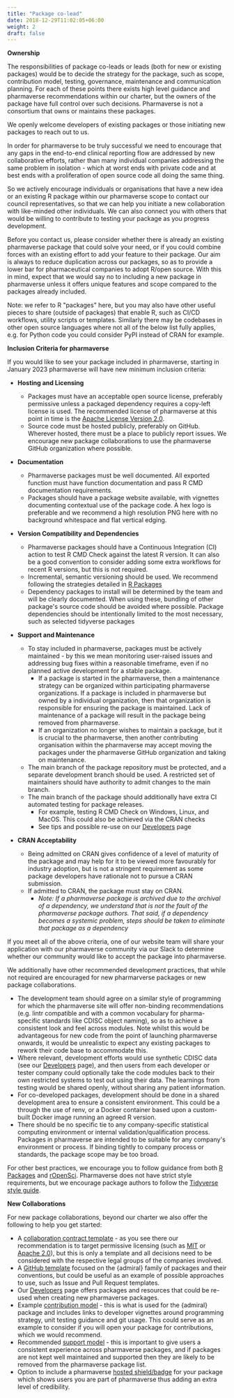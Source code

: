 ```yaml
---
title: "Package co-lead"
date: 2018-12-29T11:02:05+06:00
weight: 2
draft: false
---
```


**Ownership**

The responsibilities of package co-leads or leads (both for new or existing packages) would be to decide the strategy for the package, such as scope, contribution model, testing, governance, maintenance and communication planning.
For each of these points there exists high level guidance and pharmaverse recommendations within our charter, but the owners of the package have full control over such decisions.
Pharmaverse is not a consortium that owns or maintains these packages. 

We openly welcome developers of existing packages or those initiating new packages to reach out to us.

In order for pharmaverse to be truly successful we need to encourage that any gaps in the end-to-end clinical reporting flow are addressed by new collaborative efforts, 
rather than many individual companies addressing the same problem in isolation - which at worst ends with private code and at best ends with a proliferation of open 
source code all doing the same thing.

So we actively encourage individuals or organisations that have a new idea or an existing R package within our pharmaverse scope to contact our council representatives, so that 
we can help you initiate a new collaboration with like-minded other individuals. We can also connect you with others that would be willing to contribute to testing 
your package as you progress development.

Before you contact us, please consider whether there is already an existing pharmaverse package that could solve your need, or if you could combine forces
with an existing effort to add your feature to their package. Our aim is always to reduce duplication across our packages, so as to provide a lower bar for
pharmaceutical companies to adopt R/open source. With this in mind, expect that we would say no to including a new package in pharmaverse unless it offers unique features
and scope compared to the packages already included.

Note: we refer to R "packages" here, but you may also have other useful pieces to share (outside of packages) that enable R, such as CI/CD workflows, utility scripts or templates. Similarly there may be codebases in other open source languages where not all of the below list fully applies, e.g. for Python code you could consider PyPI instead of CRAN for example.

**Inclusion Criteria for pharmaverse**

If you would like to see your package included in pharmaverse, starting in January 2023 pharmaverse will have new minimum inclusion criteria:

* __Hosting and Licensing__
  * Packages must have an acceptable open source license, preferably permissive unless a packaged dependency requires a copy-left license is used. The recommended license of pharmaverse at this point in time is the [Apache License Version 2.0](https://www.apache.org/licenses/LICENSE-2.0).
  * Source code must be hosted publicly, preferably on GitHub. Wherever hosted, there must be a place to publicly report issues. We encourage new package collaborations to use the pharmaverse GitHub organization where possible. 

* __Documentation__
  * Pharmaverse packages must be well documented. All exported function must have function documentation and pass R CMD documentation requirements.
  * Packages should have a package website available, with vignettes documenting contextual use of the package code. A hex logo is preferable and we recommend a high resolution PNG here with no background whitespace and flat vertical edging.

* __Version Compatibility and Dependencies__
  * Pharmaverse packages should have a Continuous Integration (CI) action to test R CMD Check against the latest R version. It can also be a good convention to consider adding some extra workflows for recent R versions, but this is not required.
  * Incremental, semantic versioning should be used. We recommend following the strategies detailed in [R Packages](https://r-pkgs.org/lifecycle.html#version)
  * Dependency packages to install will be determined by the team and will be clearly documented. When using these, bundling of other package's source code should be avoided where possible. Package dependencies should be intentionally limited to the most necessary, such as selected tidyverse packages

* __Support and Maintenance__
  * To stay included in pharmaverse, packages must be actively maintained - by this we mean monitoring user-raised issues and addressing bug fixes within a reasonable timeframe, even if no planned active development for a stable package.
    * If a package is started in the pharmaverse, then a maintenance strategy can be organized within participating pharmaverse organizations. If a package is included in pharmaverse but owned by a individual organization, then that organization is responsible for ensuring the package is maintained. Lack of maintenance of a package will result in the package being removed from pharmaverse.
    * If an organization no longer wishes to maintain a package, but it is crucial to the pharmaverse, then another contributing organisation within the pharmaverse may accept moving the packages under the pharmaverse GitHub organization and taking on maintenance. 
  * The main branch of the package repository must be protected, and a separate development branch should be used. A restricted set of maintainers should have authority to admit changes to the main branch.
  * The main branch of the package should additionally have extra CI automated testing for package releases. 
    * For example, testing R CMD Check on Windows, Linux, and MacOS. This could also be achieved via the CRAN checks
    * See tips and possible re-use on our [Developers](https://pharmaverse.org/e2eclinical/developers/) page

* __CRAN Acceptability__
  * Being admitted on CRAN gives confidence of a level of maturity of the package and may help for it to be viewed more favourably for industry adoption, but is not a stringent requirement as some package developers have rationale not to pursue a CRAN submission. 
  * If admitted to CRAN, the package must stay on CRAN.
    * _Note: If a pharmaverse package is archived due to the archival of a dependency, we understand that is not the fault of the pharmaverse package authors. That said, if a dependency becomes a systemic problem, steps should be taken to eliminate that package as a dependency_

If you meet all of the above criteria, one of our website team will share your application with our pharmaverse community via our Slack to determine whether
our community would like to accept the package into pharmaverse. 

We additionally have other recommended development practices, that while not required are encouraged for new pharmarverse packages or new package collaborations.

* The development team should agree on a similar style of programming for which the pharmaverse site will offer non-binding recommendations (e.g. lintr compatible and with a common vocabulary for pharma-specific standards like CDISC object naming), so as to achieve a consistent look and feel across modules. Note whilst this would be advantageous for new code from the point of launching pharmaverse onwards, it would be unrealistic to expect any existing packages to rework their code base to accommodate this.
* Where relevant, development efforts would use synthetic CDISC data (see our [Developers](https://pharmaverse.org/e2eclinical/developers/) page), and then users from each developer or tester company could optionally take the code modules back to their own restricted systems to test out using their data. The learnings from testing would be shared openly, without sharing any patient information.
* For co-developed packages, development should be done in a shared development area to ensure a consistent environment. This could be a through the use of renv, or a Docker container based upon a custom-built Docker image running an agreed R version. 
* There should be no specific tie to any company-specific statistical computing environment or internal validation/qualification process. Packages in pharmaverse are intended to be suitable for any company's environment or process. If binding tightly to company process or standards, the package scope may be too broad. 

For other best practices, we encourage you to follow guidance from both [R Packages](https://r-pkgs.org/) and [rOpenSci](https://devguide.ropensci.org/building.html).
Pharmaverse does not have strict style requirements, but we encourage package authors to follow the [Tidyverse style guide](https://style.tidyverse.org/).

**New Collaborations**

For new package collaborations, beyond our charter we also offer the following to help you get started:
* A [collaboration contract template](https://github.com/pharmaverse/pharmaverse/blob/main/content/contribute/Pharmaverse%20Collaborative%20Agreement%20(template).docx) - 
as you see there our recommendation is to target permissive licensing (such as [MIT](https://opensource.org/licenses/MIT) or 
[Apache 2.0](https://opensource.org/licenses/Apache-2.0)), but this is only a template and all decisions need to be considered with the respective legal groups of the 
companies involved.
* A [GitHub template](https://github.com/pharmaverse/admiraltemplate) focused on the {admiral} family of packages and their conventions, but could be useful as an
example of possible approaches to use, such as Issue and Pull Request templates.
* Our [Developers](https://pharmaverse.org/e2eclinical/developers/) page offers packages and resources that could be re-used when creating new pharmaverse packages.
* Example [contribution model](https://pharmaverse.github.io/admiral/CONTRIBUTING.html) - this is what is used for the {admiral} package and includes links to developer
vignettes around programming strategy, unit testing guidance and git usage. This could serve as an example to consider if you will open your package for contributions, which we would recommend.
* Recommended [support model](https://pharmaverse.org/support/) - this is important to give users a consistent experience across pharmaverse packages, and if packages 
are not kept well maintained and supported then they are likely to be removed from the pharmaverse package list.
* Option to include a pharmaverse [hosted shield/badge](https://pharmaverse.org/contribute/badges/) for your package which shows users you are part of pharmaverse 
thus adding an extra level of credibility.
